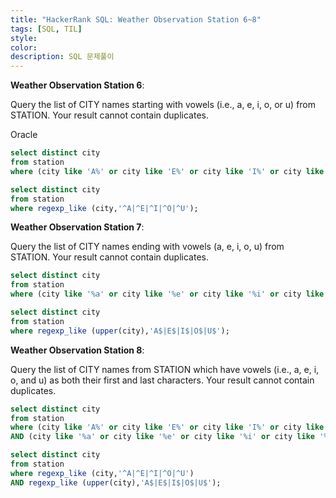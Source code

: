 ```yaml
---
title: "HackerRank SQL: Weather Observation Station 6~8"
tags: [SQL, TIL]
style:
color:
description: SQL 문제풀이
---
```

**Weather Observation Station 6**: <br/>

Query the list of CITY names starting with vowels (i.e., a, e, i, o, or u) from STATION. Your result cannot contain duplicates. <br/>

Oracle

```sql
select distinct city
from station
where (city like 'A%' or city like 'E%' or city like 'I%' or city like 'O%' or city like 'U%');
```

```sql
select distinct city
from station
where regexp_like (city,'^A|^E|^I|^O|^U');
```

**Weather Observation Station 7**: <br/>

Query the list of CITY names ending with vowels (a, e, i, o, u) from STATION. Your result cannot contain duplicates. <br/>

```sql
select distinct city
from station
where (city like '%a' or city like '%e' or city like '%i' or city like '%o' or city like '%u');
```

```sql
select distinct city
from station
where regexp_like (upper(city),'A$|E$|I$|O$|U$');
```

**Weather Observation Station 8**: <br/>

Query the list of CITY names from STATION which have vowels (i.e., a, e, i, o, and u) as both their first and last characters. Your result cannot contain duplicates.

```sql
select distinct city
from station
where (city like 'A%' or city like 'E%' or city like 'I%' or city like 'O%' or city like 'U%')
AND (city like '%a' or city like '%e' or city like '%i' or city like '%o' or city like '%u');
```

```sql
select distinct city
from station
where regexp_like (city,'^A|^E|^I|^O|^U')
AND regexp_like (upper(city),'A$|E$|I$|O$|U$');
```
